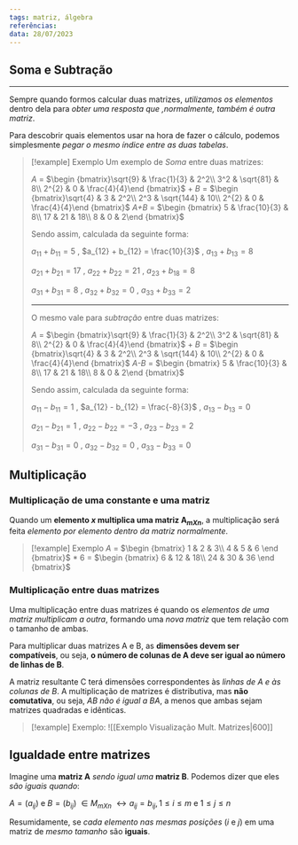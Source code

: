 ```yaml
---
tags: matriz, álgebra
referências: 
data: 28/07/2023
---
```


## Soma e Subtração
---
Sempre quando formos calcular duas matrizes, *utilizamos os elementos* dentro dela para *obter uma resposta que ,normalmente, também é outra matriz*.

Para descobrir quais elementos usar na hora de fazer o cálculo, podemos simplesmente *pegar o mesmo índice entre as duas tabelas*.

>[!example] Exemplo
>Um exemplo de *Soma* entre duas matrizes:
>
>*A* = $\begin {bmatrix}\sqrt{9} & \frac{1}{3} & 2^2\\ 3^2 & \sqrt{81} & 8\\ 2^{2} & 0 & \frac{4}{4}\end {bmatrix}$ + *B* = $\begin {bmatrix}\sqrt{4} & 3 & 2^2\\ 2^3 & \sqrt{144} & 10\\ 2^{2} & 0 & \frac{4}{4}\end {bmatrix}$ *A+B* = $\begin {bmatrix} 5 & \frac{10}{3} & 8\\ 17 & 21 & 18\\ 8 & 0 & 2\end {bmatrix}$
>
>Sendo assim, calculada da seguinte forma:
>
> $a_{11} + b_{11} = 5$ , $a_{12} + b_{12} = \frac{10}{3}$ , $a_{13} + b_{13} = 8$
> 
> $a_{21} + b_{21} = 17$ , $a_{22} + b_{22} = 21$ , $a_{23} + b_{18} = 8$
> 
> $a_{31} + b_{31} = 8$ , $a_{32} + b_{32} = 0$ , $a_{33} + b_{33} = 2$
> 
> ---
> O mesmo vale para *subtração* entre duas matrizes:
>
> *A* = $\begin {bmatrix}\sqrt{9} & \frac{1}{3} & 2^2\\ 3^2 & \sqrt{81} & 8\\ 2^{2} & 0 & \frac{4}{4}\end {bmatrix}$ + *B* = $\begin {bmatrix}\sqrt{4} & 3 & 2^2\\ 2^3 & \sqrt{144} & 10\\ 2^{2} & 0 & \frac{4}{4}\end {bmatrix}$ *A-B* = $\begin {bmatrix} 5 & \frac{10}{3} & 8\\ 17 & 21 & 18\\ 8 & 0 & 2\end {bmatrix}$
>
>Sendo assim, calculada da seguinte forma:
>
> $a_{11} - b_{11} = 1$ , $a_{12} - b_{12} = \frac{-8}{3}$ , $a_{13} - b_{13} = 0$
> 
> $a_{21} - b_{21} = 1$ , $a_{22} - b_{22} = -3$ , $a_{23} - b_{23} = 2$
> 
> $a_{31} - b_{31} = 0$ , $a_{32} - b_{32} = 0$ , $a_{33} - b_{33} = 0$
> 


## Multiplicação
### Multiplicação de uma constante e uma matriz
Quando um **elemento *x* multiplica uma matriz A$_{mXn}$**, a multiplicação será feita *elemento por elemento dentro da matriz normalmente*.

>[!example] Exemplo
>*A* = $\begin {bmatrix}
>1 & 2 & 3\\
>4 & 5 & 6
>\end {bmatrix}$ * 6 $=$ $\begin {bmatrix} 6 & 12 & 18\\ 24 & 30 & 36 \end {bmatrix}$

### Multiplicação entre duas matrizes
Uma multiplicação entre duas matrizes é quando os *elementos de uma matriz multiplicam a outra*, formando uma *nova matriz* que tem relação com o tamanho de ambas.

Para multiplicar duas matrizes A e B, as **dimensões devem ser compatíveis**, ou seja, **o número de colunas de A deve ser igual ao número de linhas de B**.

A matriz resultante C terá dimensões correspondentes às *linhas de A e às colunas de B*. A multiplicação de matrizes é distributiva, mas **não comutativa**, ou seja, *AB não é igual a BA*, a menos que ambas sejam matrizes quadradas e idênticas.

>[!example] Exemplo:
> ![[Exemplo Visualização Mult. Matrizes|600]]

## Igualdade entre matrizes

Imagine uma **matriz A** *sendo igual uma* **matriz B**. Podemos dizer que eles *são iguais quando*:

$A = (a_{ij})$ e $B = (b_{ij})$ $\in M_{mXn}$ $\leftrightarrow a_{ij} = b_{ij}, 1 \leq i \leq m$ e $1 \leq j \leq n$ 

Resumidamente, se *cada elemento nas mesmas posições* (*i* e *j*) em uma matriz de *mesmo tamanho* são **iguais**.